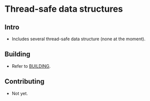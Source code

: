 # Thread-safe data structures

## Intro

- Includes several thread-safe data structure (none at the moment).

## Building

- Refer to [BUILDING](BUILDING.md).

## Contributing

- Not yet.
